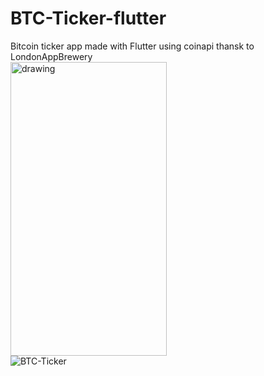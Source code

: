 # BTC-Ticker-flutter
 Bitcoin ticker app made with Flutter using coinapi thansk to LondonAppBrewery<br>
 <img src="https://user-images.githubusercontent.com/50264214/91209642-7884d980-e725-11ea-93e1-d1fb7fb974e8.gif" alt="drawing" width="250" height="470"/><br>
 ![BTC-Ticker](https://user-images.githubusercontent.com/50264214/91209642-7884d980-e725-11ea-93e1-d1fb7fb974e8.gif)

